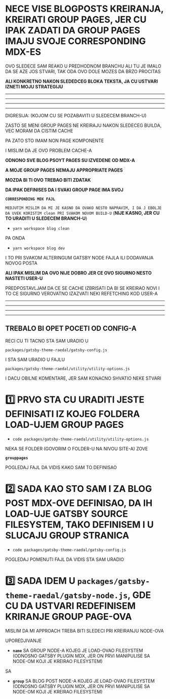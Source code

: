 # NECE VISE BLOGPOSTS KREIRANJA, KREIRATI GROUP PAGES, JER CU IPAK ZADATI DA GROUP PAGES IMAJU SVOJE CORRESPONDING MDX-ES

OVO SLEDECE SAM REAKO U PREDHODNOM BRANCHU ALI TU JE IMALO DA SE AZE JOS STVARI, TAK ODA OVO DOLE MOZES DA BRZO PROCITAS

**ALI KONKRETNO NAKON SLEDEDCEG BLOKA TEKSTA, JA CU USTVARI IZNETI MOJU STRATEGIJU**

***

***

***

***

DIGRESIJA: (KOJOM CU SE POZABAVITI U SLEDECEM BRANCH-U)

ZASTO SE MENI GROUP PAGES NE KREIRAJU NAKON SLEDECEG BUILDA, VEC MORAM DA CISTIM CACHE

PA ZATO STO IMAM NON PAGE KOMPONENTE

I MISLIM DA JE OVO PROBLEM CACHE-A

**ODNONO SVE BLOG PSOYT PAGES SU IZVEDENE OD MDX-A**

**A MOJE GROUP PAGES NEMAJU APPROPRIATE PAGES**

**MOZDA BI TI OVO TREBAO BITI ZDATAK**

**DA IPAK DEFINISES DA I SVAKI GROUP PAGE IMA SVOJ**

**`CORRESPONDING MDX FAJL`**

`MEDJUTIM MISLIM DA MI JE KASNO DA OVAKO NESTO NAPRAVIM, I DA J EBOLJE DA UVEK KORISTIM clean PRI SVAKOM NOVOM BUILD-U` (**NIJE KASNO, JER CU TO URADITI U SLEDECEM BRANCH-U**)

- `yarn workspace blog clean`

PA ONDA

- `yarn workspace blog dev`

I TO PRI SVAKOM ALTERINGUM GATSBY NODE FAJLA ILI DODAVANJA NOVOG POSTA

**ALI IPAK MISLIM DA OVO NIJE DOBRO JER CE OVO SIGURNO NESTO NASTETI USER-U**

PREDPOSTAVLJAM DA CE SE CACHE IZBRISATI DA BI SE KREIRAO NOVI I TO CE SIGURNO VEROVATNO IZAZVATI NEKI REFETCHING KOD USER-A

***

***

***

***

## TREBALO BI OPET POCETI OD CONFIG-A

RECI CU TI TACNO STA SAM URADIO U

`packages/gatsby-theme-raedal/gatsby-config.js`

I STA SAM URADIO U FAJLU

`packages/gatsby-theme-raedal/utility/utility-options.js`

I DACU OBILNE KOMENTARE, JER SAM KONACNO SHVATIO NEKE STVARI

# :one: PRVO STA CU URADITI JESTE DEFINISATI IZ KOJEG FOLDERA LOAD-UJEM GROUP PAGES

- `code packages/gatsby-theme-raedal/utility/utility-options.js`

NEKA SE FOLDER (GOVORIM O FOLDER-U NA NIVOU SITE-A) ZOVE

**`grouppages`**

POGLEDAJ FAJL DA VIDIS KAKO SAM TO DEFINISAO

# :two: SADA KAO STO SAM I ZA BLOG POST MDX-OVE DEFINISAO, DA IH LOAD-UJE GATSBY SOURCE FILESYSTEM, TAKO DEFINISEM I U SLUCAJU GROUP STRANICA

- `code packages/gatsby-theme-raedal/gatsby-config.js`

POGLEDAJ POMENUTI FAJL DA VIDIS STA SAM URADIO

# :three: SADA IDEM U `packages/gatsby-theme-raedal/gatsby-node.js`, GDE CU DA USTVARI REDEFINISEM KRIRANJE GROUP PAGE-OVA

MISLIM DA MI APPROACH TREBA BITI SLEDECI PRI KREIRANJU NODE-OVA

UPOREDJIVANJE 

- **`name`** SA GROUP NODE-A KOJEG JE LOAD-OVAO FILESYSTEM (ODNOSNO GATSBY PLUGIN MDX, JER ON PRVI MANIPULISE SA NODE-OM KOJI JE KREIRAO FILESYSTEM)

SA

- **`group`** SA BLOG POST NODE-A KOJEG JE LOAD-OVAO FILESYSTEM (ODNOSNO GATSBY PLUGIN MDX, JER ON PRVI MANIPULISE SA NODE-OM KOJI JE KREIRAO FILESYSTEM)


